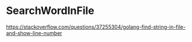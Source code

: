 # SearchWordInFile

https://stackoverflow.com/questions/37255304/golang-find-string-in-file-and-show-line-number